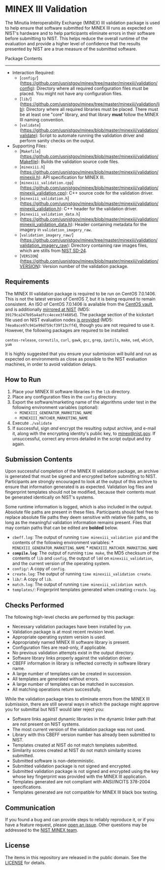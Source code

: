 MINEX III Validation
====================

The Minutia Interoperability Exchange (MINEX) III validation package is used to
help ensure that software submitted for MINEX III runs as expected on NIST's
hardware and to help participants eliminate errors in their software before
submitting to NIST. This helps reduce the overall runtime of the evaluation and
provide a higher level of confidence that the results presented by NIST are a
true measure of the submitted software.

Package Contents

----------------
 * Interaction Required:
     * [`config/`]
       (https://github.com/usnistgov/minex/tree/master/minexiii/validation/config):
       Directory where all required configuration files must be placed. You
       might not have any configuration files.
     * [`lib/`]
       (https://github.com/usnistgov/minex/tree/master/minexiii/validation/lib):
       Directory where all required libraries must be placed. There must
       be at least one "core" library, and that library **must** follow the
       MINEX III naming convention.
     * [`validate`]
       (https://github.com/usnistgov/minex/blob/master/minexiii/validation/validate):
       Script to automate running the validation driver and perform sanity
       checks on the output.
 * Supporting Files:
     * [`Makefile`]
       (https://github.com/usnistgov/minex/blob/master/minexiii/validation/Makefile):
     Builds the validation source code files.
     * [`minexiii.h`]
       (https://github.com/usnistgov/minex/blob/master/minexiii/validation/minexiii.h):
     API specification for MINEX III.
     * [`minexiii_validation.cpp`]
       (https://github.com/usnistgov/minex/blob/master/minexiii/validation/minexiii_validation.cpp):
     C++ source code for the validation driver.
     * [`minexiii_validation.h`]
       (https://github.com/usnistgov/minex/blob/master/minexiii/validation/minexiii_validation.h):
     C++ header  for the validation driver.
     * [`minexiii_validation_data.h`]
       (https://github.com/usnistgov/minex/blob/master/minexiii/validation/minexiii_validation_data.h):
       Header containing metadata for the imagery in `validation_imagery_raw`.
     * [`validation_imagery_raw/`]
       (https://github.com/usnistgov/minex/tree/master/minexiii/validation/validation_imagery_raw):
       Directory containing raw images files, which are stills from
       [NIST SD-24](http://www.nist.gov/srd/nistsd24.cfm).
     * [`VERSION`]
       (https://github.com/usnistgov/minex/blob/master/minexiii/validation/VERSION):
       Version number of the validation package.


Requirements
------------

The MINEX III validation package is required to be run on CentOS 7.0.1406. This
is not the latest version of CentOS 7, but it is being required to remain
consistent. An ISO of CentOS 7.0.1406 is available from the
[CentOS vault](http://vault.centos.org/7.0.1406/isos/x86_64/CentOS-7.0-1406-x86_64-DVD.iso),
and is additionally
[mirrored at NIST](http://nigos.nist.gov:8080/evaluations/CentOS-7.0-1406-x86_64-Everything.iso)
(MD5: `39179ca247b95a4adfcc4ecee3f4605d`). The package section of the kickstart
file used on NIST evaluation nodes [is
provided](http://nigos.nist.gov:8080/evaluations/minexiii/packagelist.txt) (MD5:
`74ea0ace97c941e99d759cf39f13cff4`), though you are not required to use it.
However, the following packages are required to be installed:

`centos-release`, `coreutils`, `curl`, `gawk`, `gcc`, `grep`, `iputils`, `make`,
`sed`, `which`, `yum`

It is highly suggested that you ensure your submission will build and run as
expected on environments as close as possible to the NIST evaluation machines,
in order to avoid validation delays.

How to Run
----------

 1. Place your MINEX III software libraries in the `lib` directory.
 2. Place any configuration files in the `config` directory.
 3. Export the software/marketing name of the algorithms under test in
    the following environment variables (optional):
	* `MINEXIII_GENERATOR_MARKETING_NAME`
	* `MINEXIII_MATCHER_MARKETING_NAME`
 4. Execute `./validate`
 5. If successful, sign *and* encrypt the resulting output archive, and e-mail
    it, along with the encrypting identity's public key, to
    [minex@nist.gov](mailto:minex@nist.gov). If unsuccessful, correct any errors
    detailed in the script output and try again.

Submission Contents
-------------------

Upon successful completion of the MINEX III validation package, an archive is
generated that must be signed and encrypted before submitting to NIST.
Participants are strongly encouraged to look at the output of this archive to
ensure that information generated is as expected. Validation log files and
fingerprint templates should not be modified, because their contents must be
generated identically on NIST's systems.

Some runtime information is logged, which is also included in the output.
Absolute file paths are present in these files. Participants should feel free to
replace absolute file paths they deem sensitive with relative file paths, so
long as the meaningful validation information remains present. Files that may
contain paths that can be edited are **bolded** below.

 * `cbeff.log`: The output of running `time minexiii_validation pid` and the
   contents of the following environment variables:
       * `MINEXIII_GENERATOR_MARKETING_NAME`
       * `MINEXIII_MATCHER_MARKETING_NAME`
 * **`compile.log`**: The output of running `time make`, the MD5 checksum of the
   contents of `lib` and `config`, the output of `ldd` on `minexiii_validation`,
   and the current version of the operating system.
 * `config/`: A copy of `config`.
 * `create.log`: The output of running `time minexiii_validation create`.
 * `lib/`: A copy of `lib`.
 * `match.log`: The output of running `time minexiii_validation match`.
 * `templates/`: Fingerprint templates generated when creating `create.log`.

Checks Performed
----------------

The following high-level checks are performed by this package:

 * Necessary validation packages have been installed by `yum`.
 * Validation package is at most recent revision level.
 * Appropriate operating system version is used.
 * Appropriately named MINEX III software library is present.
 * Configuration files are read-only, if applicable.
 * No previous validation attempts exist in the output directory.
 * Software library links properly against the validation driver.
 * CBEFF information in library is reflected correctly in software library name.
 * A large number of templates can be created in succession.
 * All templates are generated without errors.
 * A large number of templates can be matched in succession.
 * All matching operations return successfully.

While the validation package tries to eliminate errors from the MINEX III
submission, there are still several ways in which the package might approve
you for submittal but NIST would later reject you:

 * Software links against dynamic libraries in the dynamic linker path that are
   not present on NIST systems.
 * The most current version of the validation package was not used.
 * Library with this CBEFF version number has already been submitted to NIST.
 * Templates created at NIST do not match templates submitted.
 * Similarity scores created at NIST do not match similarity scores submitted.
 * Submitted software is non-deterministic.
 * Submitted validation package is not signed and encrypted.
 * Submitted validation package is not signed and encrypted using the key whose
   key fingerprint was provided with the MINEX III application.
 * Templates generated are not compliant with ANSI/INCITS 378-2004
   specifications.
 * Templates generated are not compatible for MINEX III black box testing.

Communication
-------------

If you found a bug and can provide steps to reliably reproduce it, or if you
have a feature request, please
[open an issue](https://github.com/usnistgov/minex/issues). Other
questions may be addressed to the [NIST MINEX team](mailto:minex@nist.gov).

License
-------

The items in this repository are released in the public domain. See the
[LICENSE](https://github.com/usnistgov/minex/blob/master/LICENSE.md)
for details.
